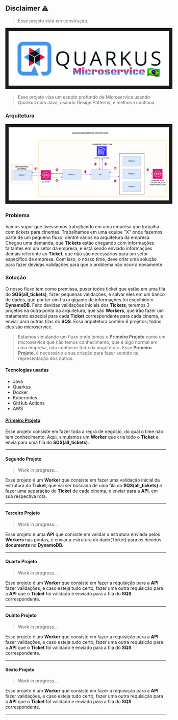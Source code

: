 ## Disclaimer ⚠

> Esse projeto está em construção.

<p align="center">
<img src="https://github.com/andrepixel/microservice-quarkus/blob/main/Quarkus-microservice-logo.png" border="10"/>
</p>

> Esse projeto visa um estudo profundo de Microservice usando Quarkus com Java, usando Design Patterns, e melhoria continua.

### Arquitetura

<p align="center">
<img src="https://github.com/andrepixel/microservice-quarkus/blob/main/Quarkus_Architecture.png" border="10"/>
</p>

### Problema

  Vamos supor que tivessemos trabalhando em uma empresa que trabalha com tickets para cinemas. Trabalhamos em uma equipe "X" onde fazemos parte de um pequeno fluxo, dentre vários na arquitetura da empresa. Chegou uma demanda, que **Tickets** estão chegando com informações faltantes em um setor da empresa, e está sendo enviado informações demais referente ao **Ticket**, que não são necessários para um setor específico da empresa. Com isso, o nosso time, deve criar uma solução para fazer devidas validações para que o problema não ocorra novamente.

### Solução

  O nosso fluxo tem como premissa, puxar todos ticket que estão em uma fila do **SQS(all_tickets)**, fazer pequenas validações, e salvar eles em um banco de dados, que por ter um fluxo gigante de informações foi escolhido o **DynamoDB**. Feito devidas validações iniciais dos **Tickets**, teremos 3 projetos na outra ponta da arquitetura, que são **Workers**, que irão fazer um tratamento especial para cada **Ticket** correspondente para cada cinema, e enviar para outras filas do **SQS**. Essa arquitetura contém 6 projetos; todos eles são microservice. 
  
  > Estamos simulando um fluxo onde temos o **Primeiro Projeto** como um microservice que não temos conhecimento, que é algo normal em uma empresa, não conhecer tudo da arquitetura. Esse **Primeiro Projeto**, é necessário a sua criação para fazer sentido na representação dos outros.

#### Tecnologias usadas

  * Java
  * Quarkus
  * Docker
  * Kubernetes
  * GitHub Actions
  * AWS

#### [Primeiro Projeto](https://github.com/andrepixel/microservice_spring_project_1)

 Esse projeto consiste em fazer toda a regra de negócio, do qual o time não tem conhecimento. Aqui, simulamos um **Worker** que cria todo o **Ticket** e envia para uma fila do **SQS(all_tickets)**.

--------------------------------------------------------------------------------------------------------------------

#### Segundo Projeto

  > Work in progress...

  Esse projeto é um **Worker** que consiste em fazer uma validação inicial da estrutura do **Ticket**, que vai ser buscado de uma fila do **SQS(all_tickets)** e fazer uma separação de **Ticket** de cada cinema, e enviar para a **API**, em sua respectiva rota.

---

#### Terceiro Projeto 

  > Work in progress...

   Esse projeto é uma **API** que consiste em validar a estrutura enviada pelos **Workers** nas pontas, e enviar a estrutura do dado(Ticket) para os devidos **documents** no **DynamoDB**.

---

#### Quarto Projeto 

  > Work in progress...

  Esse projeto é um **Worker** que consiste em fazer a requisição para a **API** fazer validações, e caso esteja tudo certo, fazer uma outra requisição para a **API** que o **Ticket** foi validado e enviado para a fila do **SQS** correspondente.
  
---

#### Quinto Projeto

  > Work in progress...

  Esse projeto é um **Worker** que consiste em fazer a requisição para a **API** fazer validações, e caso esteja tudo certo, fazer uma outra requisição para a **API** que o **Ticket** foi validado e enviado para a fila do **SQS** correspondente.

---

#### Sexto Projeto

  > Work in progress...

  Esse projeto é um **Worker** que consiste em fazer a requisição para a **API** fazer validações, e caso esteja tudo certo, fazer uma outra requisição para a **API** que o **Ticket** foi validado e enviado para a fila do **SQS** correspondente.

---
